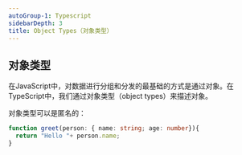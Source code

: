 ```yaml
---
autoGroup-1: Typescript
sidebarDepth: 3
title: Object Types（对象类型）
---
```


## 对象类型 
在JavaScript中，对数据进行分组和分发的最基础的方式是通过对象。在TypeScript中，我们通过对象类型（object types）来描述对象。

对象类型可以是匿名的：
```typescript
function greet(person: { name: string; age: number}){
  return "Hello "+ person.name;
}
```
